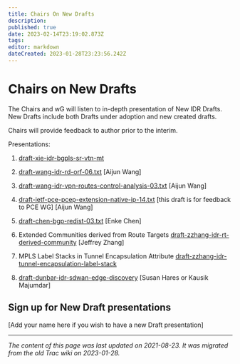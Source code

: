 ```yaml
---
title: Chairs On New Drafts
description: 
published: true
date: 2023-02-14T23:19:02.873Z
tags: 
editor: markdown
dateCreated: 2023-01-28T23:23:56.242Z
---
```


# Chairs on New Drafts 
The Chairs and wG will listen to in-depth presentation of New IDR Drafts. New Drafts include both Drafts under adoption and new created drafts.

Chairs will provide feedback to author prior to the interim.

Presentations:

1) [draft-xie-idr-bgpls-sr-vtn-mt](http://tools.ietf.org/html/draft-xie-idr-bgpls-sr-vtn-mt)

2) [draft-wang-idr-rd-orf-06.txt](http://tools.ietf.org/html/draft-wang-idr-rd-orf-06) [Aijun Wang]

3) [draft-wang-idr-vpn-routes-control-analysis-03.txt](http://tools.ietf.org/html/draft-wang-idr-vpn-routes-control-analysis-03) [Aijun Wang]

4) [draft-ietf-pce-pcep-extension-native-ip-14.txt](http://tools.ietf.org/html/draft-ietf-pce-pcep-extension-native-ip-14) [this draft is for feedback to PCE WG] [Aijun Wang]

5) [draft-chen-bgp-redist-03.txt](http://tools.ietf.org/html/draft-chen-bgp-redist-03) [Enke Chen]

6) Extended Communities derived from Route Targets [draft-zzhang-idr-rt-derived-community](http://tools.ietf.org/html/draft-zzhang-idr-rt-derived-community) [Jeffrey Zhang]

7) MPLS Label Stacks in Tunnel Encapsulation Attribute [draft-zzhang-idr-tunnel-encapsulation-label-stack](http://tools.ietf.org/html/draft-zzhang-idr-tunnel-encapsulation-label-stack)

8) [draft-dunbar-idr-sdwan-edge-discovery](http://tools.ietf.org/html/draft-dunbar-idr-sdwan-edge-discovery) [Susan Hares or Kausik Majumdar]

## Sign up for New Draft presentations
[Add your name here if you wish to have a new Draft presentation]
&nbsp;
&nbsp;
&nbsp;

---

*The content of this page was last updated on 2021-08-23. It was migrated from the old Trac wiki on 2023-01-28.*